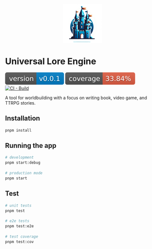 <p align="center">
  <img src="resources/logo.png" alt="Logo" />
</p>

# Universal Lore Engine
![version badge](resources/badge-version.svg)
![coverage badge](resources/badge-coverage.svg)
[![CI - Build](https://github.com/BrokenArrowGames/universal-lore-engine/actions/workflows/build.yml/badge.svg?branch=dev)](https://github.com/BrokenArrowGames/universal-lore-engine/actions/workflows/build.yml)

A tool for worldbuilding with a focus on writing book, video game, and TTRPG stories.

## Installation
```bash
pnpm install
```

## Running the app
```bash
# development
pnpm start:debug

# production mode
pnpm start
```

## Test
```bash
# unit tests
pnpm test

# e2e tests
pnpm test:e2e

# test coverage
pnpm test:cov
```
